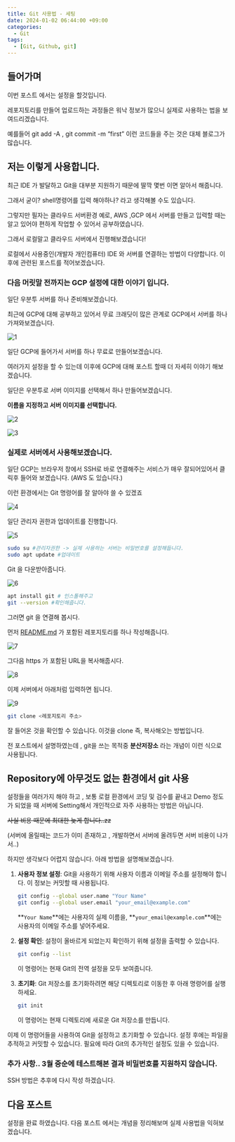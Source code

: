 ```yaml
---
title: Git 사용법 - 세팅
date: 2024-01-02 06:44:00 +09:00
categories:
  - Git
tags:
  - [Git, Github, git]
---
```

## 들어가며

이번 포스트 에서는 설정을 할것입니다.

레포지토리를 만들어 업로드하는 과정들은 워낙 정보가 많으니 실제로 사용하는 법을 보여드리겠습니다.

예를들어 git add -A , git commit -m “first” 이런 코드들을 주는 것은 대체 블로그가 많습니다.

 

## 저는 이렇게 사용합니다.

최근 IDE 가 발달하고 Git을 대부분 지원하기 때문에 딸깍 몇번 이면 알아서 해줍니다. 

그래서 굳이? shell명령어를 입력 해야하나? 라고 생각해볼 수도 있습니다. 

그렇지만 필자는 클라우드 서버환경 예로, AWS ,GCP 에서 서버를 만들고 입력할 때는 알고 있어야 편하게 작업할 수 있어서 공부하였습니다.

그래서 로컬말고 클라우드 서버에서 진행해보겠습니다!

로컬에서 사용중인(개발자 개인컴퓨터) IDE 와 서버를 연결하는 방법이 다양합니다. 이후에 관련된 포스트를 적어보겠습니다.

### 다음 머릿말 전까지는 GCP 설정에 대한 이야기 입니다.

일단 우분투 서버를 하나 준비해보겠습니다.

최근에 GCP에 대해 공부하고 있어서 무료 크래딧이 많은 관계로 GCP에서 서버를 하나 가져와보겠습니다.

![1](https://github.com/Sejin-999/blog-test/assets/76008226/954109d9-c200-41ab-b213-2f9a9dc8ba11)

일단 GCP에 들어가서 서버를 하나 무료로 만들어보겠습니다.

여러가지 설정을 할 수 있는데  이후에 GCP에 대해 포스트 할때 더 자세히 이야기 해보겠습니다.

일단은 우분투로 서버 이미지를 선택해서 하나 만들어보겠습니다. 

**이름을 지정하고 서버 이미지를 선택합니다.**

![2](https://github.com/Sejin-999/blog-test/assets/76008226/e0143454-779c-482b-9d8a-6a5b69d8c454)

![3](https://github.com/Sejin-999/blog-test/assets/76008226/4bfa17a4-e874-44c2-a643-a85c6df3f156)

### 실제로 서버에서 사용해보겠습니다.

일단 GCP는 브라우저 창에서 SSH로 바로 연결해주는 서비스가 매우 잘되어있어서 클릭후 들어와 보겠습니다. (AWS 도 있습니다.)

이런 환경에서는 Git 명령어를 잘 알아야 쓸 수 있겠죠

![4](https://github.com/Sejin-999/blog-test/assets/76008226/9694fe97-309c-46fc-98fe-3256a69c5374)

일단 관리자 권한과 업데이트를 진행합니다.

![5](https://github.com/Sejin-999/blog-test/assets/76008226/5fb70bfc-84ec-4901-95ee-3f46f475d1ee)

```bash
sudo su #관리자권한 -> 실제 사용하는 서버는 비밀번호를 설정해둡니다.
sudo apt update #업데이트
```

Git 을 다운받아줍니다.

![6](https://github.com/Sejin-999/blog-test/assets/76008226/a6c25745-596c-4b2b-8be5-c5ded97c6233)

```bash
apt install git # 인스톨해주고
git --version #확인해줍니다.
```

그러면 git 을 연결해 봅시다.

먼저 [README.md](http://README.md) 가 포함된 레포지토리를 하나 작성해줍니다.

![7](https://github.com/Sejin-999/blog-test/assets/76008226/2cb76785-554c-436d-8829-3ff12af2af4c)

그다음 https 가 포함된 URL을 복사해줍시다.

![8](https://github.com/Sejin-999/blog-test/assets/76008226/56873dfd-2770-40b3-ad35-e8208ef9b289)

이제 서버에서 아래처럼 입력하면 됩니다.

![9](https://github.com/Sejin-999/blog-test/assets/76008226/71979d40-4f8f-4bfc-98f0-897c0d6ce8cd)

```bash
git clone <레포지토리 주소>
```

잘 들어온 것을 확인할 수 있습니다. 이것을 clone 즉, 복사해오는 방법입니다.

전 포스트에서 설명하였는데 , git을 쓰는 목적중 **분산저장소** 라는 개념이 이런 식으로 사용됩니다.

## Repository에 아무것도 없는 환경에서 git 사용

설정들을 여러가지 해야 하고 , 보통 로컬 환경에서 코딩 및 검수를 끝내고 Demo 정도가 되었을 때 서버에 Setting해서 개인적으로 자주 사용하는 방법은 아닙니다.

 ~~사실 비용 때문에 최대한 늦게 합니다..zz~~

(서버에 올릴때는 코드가 이미 존재하고 , 개발하면서 서버에 올려두면 서버 비용이 나가서..) 

하지만 생각보다 어렵지 않습니다. 아래 방법을 설명해보겠습니다.

1. **사용자 정보 설정**:
Git을 사용하기 위해 사용자 이름과 이메일 주소를 설정해야 합니다. 이 정보는 커밋할 때 사용됩니다.
    
    ```bash
    git config --global user.name "Your Name"
    git config --global user.email "your_email@example.com"
    
    ```
    
    **`Your Name`**에는 사용자의 실제 이름을, **`your_email@example.com`**에는 사용자의 이메일 주소를 넣어주세요.
    
2. **설정 확인**:
설정이 올바르게 되었는지 확인하기 위해 설정을 출력할 수 있습니다.
    
    ```bash
    git config --list
    ```
    
    이 명령어는 현재 Git의 전역 설정을 모두 보여줍니다.
    
3. **초기화**:
Git 저장소를 초기화하려면 해당 디렉토리로 이동한 후 아래 명령어를 실행하세요.
    
    ```bash
    git init
    ```
    
    이 명령어는 현재 디렉토리에 새로운 Git 저장소를 만듭니다.
    

이제 이 명령어들을 사용하여 Git을 설정하고 초기화할 수 있습니다. 설정 후에는 파일을 추적하고 커밋할 수 있습니다. 필요에 따라 Git의 추가적인 설정도 있을 수 있습니다.

### 추가 사항.. 3월 중순에 테스트해본 결과 비밀번호를 지원하지 않습니다.

SSH 방법은 추후에 다시 작성 하겠습니다.

## 다음 포스트

설정을 완료 하였습니다. 다음 포스트 에서는 개념을 정리해보며 실제 사용법을 익혀보겠습니다.